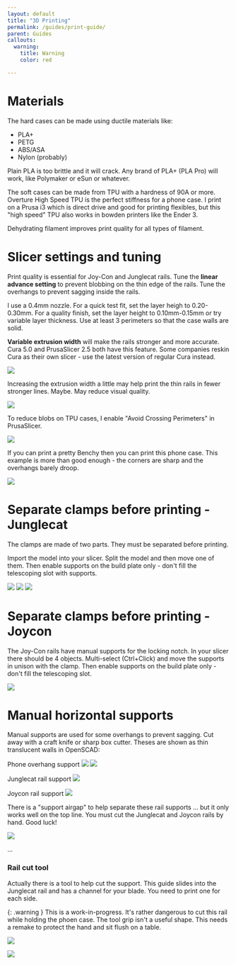 ```yaml
---
layout: default
title: "3D Printing"
permalink: /guides/print-guide/
parent: Guides
callouts:
  warning:
    title: Warning
    color: red

---
```


# Materials

The hard cases can be made using ductile materials like:
 - PLA+
 - PETG
 - ABS/ASA
 - Nylon (probably)
 
Plain PLA is too brittle and it will crack. Any brand of PLA+ (PLA Pro) will work, like Polymaker or eSun or whatever.

The soft cases can be made from TPU with a hardness of 90A or more. Overture High Speed TPU is the perfect stiffness for a phone case. I print on a Prusa i3 which is direct drive and good for printing flexibles, but this "high speed" TPU also works in bowden printers like the Ender 3. 

Dehydrating filament improves print quality for all types of filament.

# Slicer settings and tuning

Print quality is essential for Joy-Con and Junglecat rails. Tune the **linear advance setting** to prevent blobbing on the thin edge of the rails. Tune the overhangs to prevent sagging inside the rails.

I use a 0.4mm nozzle. For a quick test fit, set the layer heigh to 0.20-0.30mm. For a quality finish, set the layer height to 0.10mm-0.15mm or try variable layer thickness. Use at least 3 perimeters so that the case walls are solid.

**Variable extrusion width** will make the rails stronger and more accurate. Cura 5.0 and PrusaSlicer 2.5 both have this feature. Some companies reskin Cura as their own slicer - use the latest version of regular Cura instead.

![](/images/print-guide/arachne.png)

Increasing the extrusion width a little may help print the thin rails in fewer stronger lines. Maybe. May reduce visual quality.

![](/images/print-guide/extrusion-width.png)

To reduce blobs on TPU cases, I enable "Avoid Crossing Perimeters" in PrusaSlicer.

![](/images/print-guide/avoid-crossing.png)

If you can print a pretty Benchy then you can print this phone case. This example is more than good enough - the corners are sharp and the overhangs barely droop.

![](/images/print-guide/benchy.jpg)

# Separate clamps before printing - Junglecat

The clamps are made of two parts. They must be separated before printing.

Import the model into your slicer. Split the model and then move one of them. Then enable supports on the build plate only - don't fill the telescoping slot with supports.

![](/images/print-guide/split1.png)
![](/images/print-guide/split2.png)
![](/images/print-guide/split3.png)

# Separate clamps before printing - Joycon

The Joy-Con rails have manual supports for the locking notch. In your slicer there should be 4 objects. Multi-select (Ctrl+Click) and move the supports in unison with the clamp. Then enable supports on the build plate only - don't fill the telescoping slot.

![](/images/print-guide/split4.png)

# Manual horizontal supports 

Manual supports are used for some overhangs to prevent sagging. Cut away with a craft knife or sharp box cutter. Theses are shown as thin translucent walls in OpenSCAD:

Phone overhang support
![](/images/print-guide/manual-phone1.png)
![](/images/print-guide/manual-phone2.png)

Junglecat rail support
![](/images/print-guide/manual-junglecat.png)

Joycon rail support
![](/images/print-guide/manual-joycon.png)

There is a "support airgap" to help separate these rail supports ... but it only works well on the top line. You must cut the Junglecat and Joycon rails by hand. Good luck!

![](/images/print-guide/cut-rail.jpg)

...

### Rail cut tool

Actually there is a tool to help cut the support. This guide slides into the Junglecat rail and has a channel for your blade. You need to print one for each side. 

{: .warning }
This is a work-in-progress. It's rather dangerous to cut this rail while holding the phoen case. The tool grip isn't a useful shape. This needs a remake to protect the hand and sit flush on a table.

![](/images/print-guide/rail-tool-1.jpg)

![](/images/print-guide/rail-tool-2.jpg)
